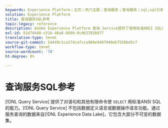 ```yaml
---
keywords: Experience Platform；主页；热门主题；查询服务；查询服务；sql;sql引用；
solution: Experience Platform
title: 查询服务SQL参考
topic-legacy: reference
description: Adobe Experience Platform 查询 Service提供了使用标准ANSI SQL进行SELECT语句和其他有限命令的功能。
exl-id: 81d7d440-c51b-46a8-8690-0c0637826077
translation-type: tm+mt
source-git-commit: 5d449c1ca174cafcca988e9487940eb7550bd5cf
workflow-type: tm+mt
source-wordcount: '78'
ht-degree: 0%

---
```


# 查询服务SQL参考

[!DNL Query Service] 提供了对语句和其他有限命令使 `SELECT` 用标准ANSI SQL的能力。[!DNL Query Service] 不包括数据定义语言或数据操作语言功能。通过服务查询的数据来自[!DNL Experience Data Lake]，它包含大部分不可变的数据集。
